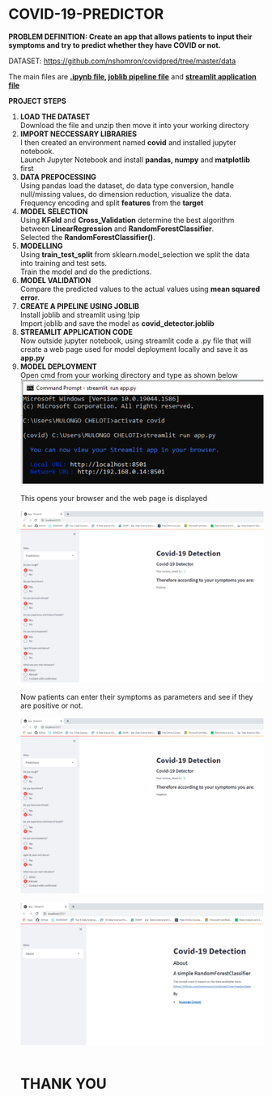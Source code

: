 # COVID-19-PREDICTOR

<b>PROBLEM DEFINITION: Create an app that allows patients to input their symptoms and try to predict whether they have COVID or not.</b>

DATASET: https://github.com/nshomron/covidpred/tree/master/data

The main files are <b><a href='https://github.com/mulongocheloti/COVID-19-PREDICTOR/blob/main/Covid-19_Prediction_Model.ipynb'>.ipynb file</a>, <a href='https://github.com/mulongocheloti/COVID-19-PREDICTOR/blob/main/covid_detector.joblib'>joblib pipeline file</a></b> and <b><a href='https://github.com/mulongocheloti/COVID-19-PREDICTOR/blob/main/app.py'>streamlit application file</a></b>

<b>PROJECT STEPS</b>
1.  <b>LOAD THE DATASET</b><br>
    Download the file and unzip then move it into your working directory
2.  <b>IMPORT NECCESSARY LIBRARIES</b><br>
    I then created an environment named <b>covid</b> and installed jupyter notebook.<br>
    Launch Jupyter Notebook and install <b>pandas, numpy</b> and <b>matplotlib</b> first
3.  <b>DATA PREPOCESSING</b><br>
    Using pandas load the dataset, do data type conversion, handle null/missing values, do dimension reduction, visualize the data.<br>
    Frequency encoding and split <b>features</b> from the <b>target</b><br>
4.  <b>MODEL SELECTION</b><br>
    Using <b>KFold</b> and <b>Cross_Validation</b> determine the best algorithm between <b>LinearRegression</b> and <B>RandomForestClassifier</b>.<br>
    Selected the <b>RandomForestClassifier()</b>.<br>
5.  <b>MODELLING</b><br>
    Using <b>train_test_split</b> from sklearn.model_selection we split the data into training and test sets.<br>
    Train the model and do the predictions.<br>
6.  <B>MODEL VALIDATION</b><br>
    Compare the predicted values to the actual values using <b>mean squared error</b>.<br>
7.  <b>CREATE A PIPELINE USING JOBLIB</b><br>
    Install joblib and streamlit using !pip<br>
    Import joblib and save the model as <b>covid_detector.joblib</b><br>
8.  <b>STREAMLIT APPLICATION CODE</b><br>
    Now outside jupyter notebook, using streamlit code a .py file that will create a web page used for model deployment locally and save it as <b>app.py</b><br>
9.  <b>MODEL DEPLOYMENT</b><br>
    Open cmd from your working directory and type as shown below<br>
    <img src='https://github.com/mulongocheloti/COVID-19-PREDICTOR/blob/snaps/run%20streamlit%20cmd.PNG'><br>
    <br>
    This opens your browser and the web page is displayed<br>
    <br>
    <img src='https://github.com/mulongocheloti/COVID-19-PREDICTOR/blob/snaps/deploy1.PNG'><br>
    <br>
    Now patients can enter their symptoms as parameters and see if they are positive or not.<br>
    <br>
    <img src='https://github.com/mulongocheloti/COVID-19-PREDICTOR/blob/snaps/deploy2.PNG'>
    <br>
    <br>
    <img src='https://github.com/mulongocheloti/COVID-19-PREDICTOR/blob/snaps/about.PNG'><br>
    <br>
    # THANK YOU
